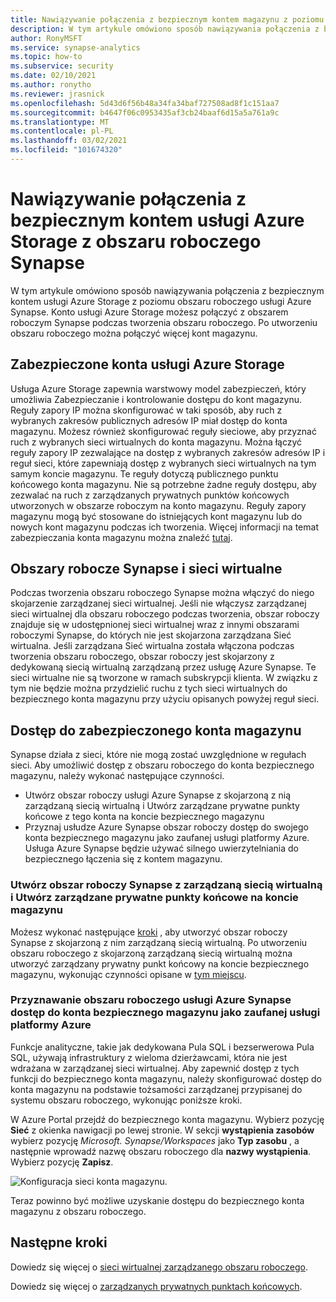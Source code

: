 ```yaml
---
title: Nawiązywanie połączenia z bezpiecznym kontem magazynu z poziomu obszaru roboczego usługi Azure Synapse
description: W tym artykule omówiono sposób nawiązywania połączenia z bezpiecznym kontem magazynu z poziomu obszaru roboczego usługi Azure Synapse
author: RonyMSFT
ms.service: synapse-analytics
ms.topic: how-to
ms.subservice: security
ms.date: 02/10/2021
ms.author: ronytho
ms.reviewer: jrasnick
ms.openlocfilehash: 5d43d6f56b48a34fa34baf727508ad8f1c151aa7
ms.sourcegitcommit: b4647f06c0953435af3cb24baaf6d15a5a761a9c
ms.translationtype: MT
ms.contentlocale: pl-PL
ms.lasthandoff: 03/02/2021
ms.locfileid: "101674320"
---
```

# <a name="connect-to-a-secure-azure-storage-account-from-your-synapse-workspace"></a>Nawiązywanie połączenia z bezpiecznym kontem usługi Azure Storage z obszaru roboczego Synapse

W tym artykule omówiono sposób nawiązywania połączenia z bezpiecznym kontem usługi Azure Storage z poziomu obszaru roboczego usługi Azure Synapse. Konto usługi Azure Storage możesz połączyć z obszarem roboczym Synapse podczas tworzenia obszaru roboczego. Po utworzeniu obszaru roboczego można połączyć więcej kont magazynu.


## <a name="secured-azure-storage-accounts"></a>Zabezpieczone konta usługi Azure Storage
Usługa Azure Storage zapewnia warstwowy model zabezpieczeń, który umożliwia Zabezpieczanie i kontrolowanie dostępu do kont magazynu. Reguły zapory IP można skonfigurować w taki sposób, aby ruch z wybranych zakresów publicznych adresów IP miał dostęp do konta magazynu. Możesz również skonfigurować reguły sieciowe, aby przyznać ruch z wybranych sieci wirtualnych do konta magazynu. Można łączyć reguły zapory IP zezwalające na dostęp z wybranych zakresów adresów IP i reguł sieci, które zapewniają dostęp z wybranych sieci wirtualnych na tym samym koncie magazynu. Te reguły dotyczą publicznego punktu końcowego konta magazynu. Nie są potrzebne żadne reguły dostępu, aby zezwalać na ruch z zarządzanych prywatnych punktów końcowych utworzonych w obszarze roboczym na konto magazynu. Reguły zapory magazynu mogą być stosowane do istniejących kont magazynu lub do nowych kont magazynu podczas ich tworzenia. Więcej informacji na temat zabezpieczania konta magazynu można znaleźć [tutaj](../../storage/common/storage-network-security.md).

## <a name="synapse-workspaces-and-virtual-networks"></a>Obszary robocze Synapse i sieci wirtualne
Podczas tworzenia obszaru roboczego Synapse można włączyć do niego skojarzenie zarządzanej sieci wirtualnej. Jeśli nie włączysz zarządzanej sieci wirtualnej dla obszaru roboczego podczas tworzenia, obszar roboczy znajduje się w udostępnionej sieci wirtualnej wraz z innymi obszarami roboczymi Synapse, do których nie jest skojarzona zarządzana Sieć wirtualna. Jeśli zarządzana Sieć wirtualna została włączona podczas tworzenia obszaru roboczego, obszar roboczy jest skojarzony z dedykowaną siecią wirtualną zarządzaną przez usługę Azure Synapse. Te sieci wirtualne nie są tworzone w ramach subskrypcji klienta. W związku z tym nie będzie można przydzielić ruchu z tych sieci wirtualnych do bezpiecznego konta magazynu przy użyciu opisanych powyżej reguł sieci.  

## <a name="access-a-secured-storage-account"></a>Dostęp do zabezpieczonego konta magazynu
Synapse działa z sieci, które nie mogą zostać uwzględnione w regułach sieci. Aby umożliwić dostęp z obszaru roboczego do konta bezpiecznego magazynu, należy wykonać następujące czynności.

* Utwórz obszar roboczy usługi Azure Synapse z skojarzoną z nią zarządzaną siecią wirtualną i Utwórz zarządzane prywatne punkty końcowe z tego konta na koncie bezpiecznego magazynu
* Przyznaj usłudze Azure Synapse obszar roboczy dostęp do swojego konta bezpiecznego magazynu jako zaufanej usługi platformy Azure. Usługa Azure Synapse będzie używać silnego uwierzytelniania do bezpiecznego łączenia się z kontem magazynu.   

### <a name="create-a-synapse-workspace-with-a-managed-virtual-network-and-create-managed-private-endpoints-to-your-storage-account"></a>Utwórz obszar roboczy Synapse z zarządzaną siecią wirtualną i Utwórz zarządzane prywatne punkty końcowe na koncie magazynu
Możesz wykonać następujące [kroki](./synapse-workspace-managed-vnet.md) , aby utworzyć obszar roboczy Synapse z skojarzoną z nim zarządzaną siecią wirtualną. Po utworzeniu obszaru roboczego z skojarzoną zarządzaną siecią wirtualną można utworzyć zarządzany prywatny punkt końcowy na koncie bezpiecznego magazynu, wykonując czynności opisane w [tym miejscu](./how-to-create-managed-private-endpoints.md). 

### <a name="grant-your-azure-synapse-workspace-access-to-your-secure-storage-account-as-a-trusted-azure-service"></a>Przyznawanie obszaru roboczego usługi Azure Synapse dostęp do konta bezpiecznego magazynu jako zaufanej usługi platformy Azure
Funkcje analityczne, takie jak dedykowana Pula SQL i bezserwerowa Pula SQL, używają infrastruktury z wieloma dzierżawcami, która nie jest wdrażana w zarządzanej sieci wirtualnej. Aby zapewnić dostęp z tych funkcji do bezpiecznego konta magazynu, należy skonfigurować dostęp do konta magazynu na podstawie tożsamości zarządzanej przypisanej do systemu obszaru roboczego, wykonując poniższe kroki.

W Azure Portal przejdź do bezpiecznego konta magazynu. Wybierz pozycję **Sieć** z okienka nawigacji po lewej stronie. W sekcji **wystąpienia zasobów** wybierz pozycję *Microsoft. Synapse/Workspaces* jako **Typ zasobu** , a następnie wprowadź nazwę obszaru roboczego dla **nazwy wystąpienia**. Wybierz pozycję **Zapisz**.

![Konfiguracja sieci konta magazynu.](./media/connect-to-a-secure-storage-account/secured-storage-access.png)

Teraz powinno być możliwe uzyskanie dostępu do bezpiecznego konta magazynu z obszaru roboczego.


## <a name="next-steps"></a>Następne kroki

Dowiedz się więcej o [sieci wirtualnej zarządzanego obszaru roboczego](./synapse-workspace-managed-vnet.md).

Dowiedz się więcej o [zarządzanych prywatnych punktach końcowych](./synapse-workspace-managed-private-endpoints.md).